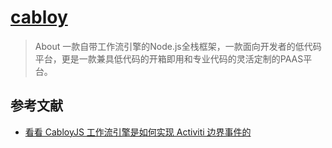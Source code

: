 # [cabloy](https://github.com/zhennann/cabloy)

> About
一款自带工作流引擎的Node.js全栈框架，一款面向开发者的低代码平台，更是一款兼具低代码的开箱即用和专业代码的灵活定制的PAAS平台。

## 参考文献

- [看看 CabloyJS 工作流引擎是如何实现 Activiti 边界事件的](https://v2ex.com/t/833601#reply2)
